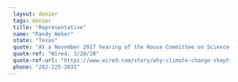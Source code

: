 ```yaml
---
  layout: denier
  tags: denier
  title: "Representative"
  name: "Randy Weber"
  state: "Texas"
  quote: "At a November 2017 hearing of the House Committee on Science, Space, and Technology, Rep. Weber said, “The future is bright for geoengineering.\" He said that some proposals such as \"placement of mirrors in space\" and \"brightening the clouds overhead ... could have a cooling effect on our lower atmosphere.\""
  quote-ref: "Wired, 3/28/18"
  quote-ref-url: "https://www.wired.com/story/why-climate-change-skeptics-are-backing-geoengineering/"
  phone: "202-225-2831"
---
```

